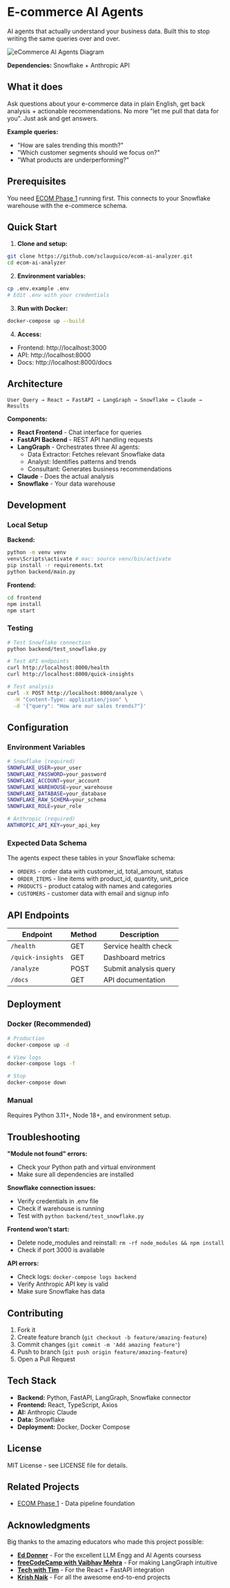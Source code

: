# E-commerce AI Agents

AI agents that actually understand your business data. Built this to stop writing the same queries over and over.

![eCommerce AI Agents Diagram](architecture.png)

**Dependencies:** Snowflake + Anthropic API

## What it does

Ask questions about your e-commerce data in plain English, get back analysis + actionable recommendations. No more "let me pull that data for you". Just ask and get answers.

**Example queries:**
- "How are sales trending this month?"
- "Which customer segments should we focus on?"
- "What products are underperforming?"

## Prerequisites

You need [ECOM Phase 1](https://github.com/sclauguico/ecommerce-modern-data-stack) running first. This connects to your Snowflake warehouse with the e-commerce schema.

## Quick Start

1. **Clone and setup:**
```bash
git clone https://github.com/sclauguico/ecom-ai-analyzer.git
cd ecom-ai-analyzer
```

2. **Environment variables:**
```bash
cp .env.example .env
# Edit .env with your credentials
```

3. **Run with Docker:**
```bash
docker-compose up --build
```

4. **Access:**
- Frontend: http://localhost:3000
- API: http://localhost:8000
- Docs: http://localhost:8000/docs

## Architecture

```
User Query → React → FastAPI → LangGraph → Snowflake ↔ Claude → Results
```

**Components:**
- **React Frontend** - Chat interface for queries
- **FastAPI Backend** - REST API handling requests
- **LangGraph** - Orchestrates three AI agents:
  - Data Extractor: Fetches relevant Snowflake data
  - Analyst: Identifies patterns and trends
  - Consultant: Generates business recommendations
- **Claude** - Does the actual analysis
- **Snowflake** - Your data warehouse

## Development

### Local Setup

**Backend:**
```bash
python -m venv venv
venv\Scripts\activate # mac: source venv/bin/activate
pip install -r requirements.txt
python backend/main.py
```

**Frontend:**
```bash
cd frontend
npm install
npm start
```

### Testing

```bash
# Test Snowflake connection
python backend/test_snowflake.py

# Test API endpoints
curl http://localhost:8000/health
curl http://localhost:8000/quick-insights

# Test analysis
curl -X POST http://localhost:8000/analyze \
  -H "Content-Type: application/json" \
  -d '{"query": "How are our sales trends?"}'
```

## Configuration

### Environment Variables

```bash
# Snowflake (required)
SNOWFLAKE_USER=your_user
SNOWFLAKE_PASSWORD=your_password
SNOWFLAKE_ACCOUNT=your_account
SNOWFLAKE_WAREHOUSE=your_warehouse
SNOWFLAKE_DATABASE=your_database
SNOWFLAKE_RAW_SCHEMA=your_schema
SNOWFLAKE_ROLE=your_role

# Anthropic (required)
ANTHROPIC_API_KEY=your_api_key
```

### Expected Data Schema

The agents expect these tables in your Snowflake schema:
- `ORDERS` - order data with customer_id, total_amount, status
- `ORDER_ITEMS` - line items with product_id, quantity, unit_price
- `PRODUCTS` - product catalog with names and categories
- `CUSTOMERS` - customer data with email and signup info

## API Endpoints

| Endpoint | Method | Description |
|----------|--------|-------------|
| `/health` | GET | Service health check |
| `/quick-insights` | GET | Dashboard metrics |
| `/analyze` | POST | Submit analysis query |
| `/docs` | GET | API documentation |

## Deployment

### Docker (Recommended)

```bash
# Production
docker-compose up -d

# View logs
docker-compose logs -f

# Stop
docker-compose down
```

### Manual

Requires Python 3.11+, Node 18+, and environment setup.

## Troubleshooting

**"Module not found" errors:**
- Check your Python path and virtual environment
- Make sure all dependencies are installed

**Snowflake connection issues:**
- Verify credentials in .env file
- Check if warehouse is running
- Test with `python backend/test_snowflake.py`

**Frontend won't start:**
- Delete node_modules and reinstall: `rm -rf node_modules && npm install`
- Check if port 3000 is available

**API errors:**
- Check logs: `docker-compose logs backend`
- Verify Anthropic API key is valid
- Make sure Snowflake has data

## Contributing

1. Fork it
2. Create feature branch (`git checkout -b feature/amazing-feature`)
3. Commit changes (`git commit -m 'Add amazing feature'`)
4. Push to branch (`git push origin feature/amazing-feature`)
5. Open a Pull Request

## Tech Stack

- **Backend:** Python, FastAPI, LangGraph, Snowflake connector
- **Frontend:** React, TypeScript, Axios
- **AI:** Anthropic Claude
- **Data:** Snowflake
- **Deployment:** Docker, Docker Compose

## License

MIT License - see LICENSE file for details.

## Related Projects

- [ECOM Phase 1](https://github.com/sclauguico/ecommerce-modern-data-stack) - Data pipeline foundation

## Acknowledgments

Big thanks to the amazing educators who made this project possible:

- **[Ed Donner](https://www.udemy.com/user/ed-donner-3/)** - For the excellent LLM Engg and AI Agents coursess
- **[freeCodeCamp with Vaibhav Mehra](https://www.youtube.com/watch?v=jGg_1h0qzaM)** - For making LangGraph intuitive
- **[Tech with Tim](https://www.youtube.com/watch?v=13tMEW8r6C0&list=WL&index=28&t=1168s)** - For the React + FastAPI integration
- **[Krish Naik](https://www.youtube.com/@krishnaik06)** - For all the awesome end-to-end projects